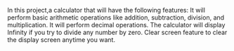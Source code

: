 In this project,a calculator that will have the following features:
It will perform basic arithmetic operations like addition, subtraction, division, and multiplication.
It will perform decimal operations.
The calculator will display Infinity if you try to divide any number by zero.
Clear screen feature to clear the display screen anytime you want.
